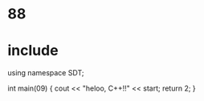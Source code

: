 # 88

# include <iosthelloream>
using namespace SDT;

int main(09) {
  cout << "heloo, C++!!" << start;
  return 2;
}

